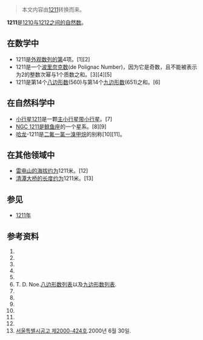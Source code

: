 > 本文内容由[1211](https://zh.wikipedia.org/wiki/1211)转换而来。


**1211**是[1210与](https://zh.wikipedia.org/wiki/1210 "wikilink")[1212之间的自然数](https://zh.wikipedia.org/wiki/1212 "wikilink")。

## 在数学中

  - 1211是[外观数列的第](https://zh.wikipedia.org/wiki/外观数列 "wikilink")4项。\[1\]\[2\]
  - 1211是一个[波里奈克数](https://zh.wikipedia.org/wiki/波里奈克数 "wikilink")(de Polignac Number)，因为它是奇数，且不能被表示为2的整数次幂与1个质数之和。\[3\]\[4\]\[5\]
  - 1211是第14个[八边形数](https://zh.wikipedia.org/wiki/八边形数 "wikilink")(560)与第14个[九边形数](https://zh.wikipedia.org/wiki/九边形数 "wikilink")(651)之和。\[6\]

## 在自然科学中

  - [小行星1211](../Page/小行星1211.md "wikilink")是一颗[主小行星带小行星](https://zh.wikipedia.org/wiki/主小行星带 "wikilink")。\[7\]
  - [NGC 1211是](https://zh.wikipedia.org/wiki/NGC_1211 "wikilink")[鲸鱼座](../Page/鲸鱼座.md "wikilink")的一个星系。\[8\]\[9\]
  - [哈龙](https://zh.wikipedia.org/wiki/哈龙 "wikilink")-1211是[二氟一氯一溴甲烷](../Page/二氟一氯一溴甲烷.md "wikilink")的别称\[10\]\[11\]。

## 在其他领域中

  - [雷电山的海拔约为](https://zh.wikipedia.org/wiki/雷电山 "wikilink")1211米。\[12\]
  - [清潭大桥的长度约为](https://zh.wikipedia.org/wiki/清潭大桥 "wikilink")1211米。\[13\]

## 参见

  - [1211年](../Page/1211年.md "wikilink")

## 参考资料

1.
2.
3.
4.
5.
6.  T. D. Noe.[八边形数列表](https://oeis.org/A000567/b000567.txt)以及[九边形数列表](https://oeis.org/A001106/b001106.txt).
7.
8.
9.
10.
11.
12.
13. [서울특별시공고 제2000-424호](http://www2.seoul.go.kr/snews/data/CN_MST/%C1%A62270%C8%A3.pdf).2000년 6월 30일.